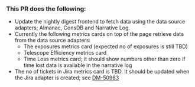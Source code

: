 ### This PR does the following:
- Update the nightly digest frontend to fetch data using the data source adapters; Almanac, ConsDB and Narrative Log.
- Currently the following metrics cards on top of the page retrieve data from the data source adapters:
    - The exposures metrics card (expected no of exposures is still TBD)
    - Telescope Efficiency metrics card
    - Time Loss metrics card; it should show numbers other than zero if time lost data is available in the narrative log
- The no of tickets in Jira metrics card is TBD. It should be updated when the Jira adapter is created; see [DM-50983](https://rubinobs.atlassian.net/browse/DM-50983)